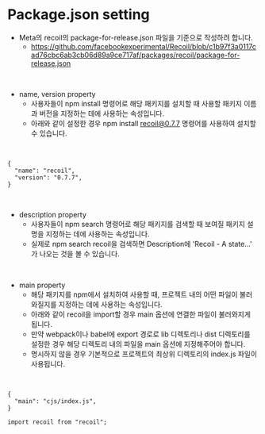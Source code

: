 # Package.json setting

- Meta의 recoil의 package-for-release.json 파일을 기준으로 작성하려 합니다.
  - https://github.com/facebookexperimental/Recoil/blob/c1b97f3a0117cad76cbc6ab3cb06d89a9ce717af/packages/recoil/package-for-release.json

<br />

- name, version property
  - 사용자들이 npm install 명령어로 해당 패키지를 설치할 때 사용할 패키지 이름과 버전을 지정하는 데에 사용하는 속성입니다.
  - 아래와 같이 설정한 경우 npm install recoil@0.7.7 명령어를 사용하여 설치할 수 있습니다.

<br />

```
{
  "name": "recoil",
  "version": "0.7.7",
}
```

<br />

- description property
  - 사용자들이 npm search 명령어로 해당 패키지를 검색할 때 보여질 패키지 설명을 지정하는 데에 사용하는 속성입니다.
  - 실제로 npm search recoil을 검색하면 Description에 'Recoil - A state...' 가 나오는 것을 볼 수 있습니다.

<br />

- main property
  - 해당 패키지를 npm에서 설치하여 사용할 때, 프로젝트 내의 어떤 파일이 불러와질지를 지정하는 데에 사용하는 속성입니다.
  - 아래와 같이 recoil을 import할 경우 main 옵션에 연결한 파일이 불러와지게 됩니다.
  - 만약 webpack이나 babel에 export 경로로 lib 디렉토리나 dist 디렉토리를 설정한 경우 해당 디렉토리 내의 파일을 main 옵션에 지정해주어야 합니다.
  - 명시하지 않을 경우 기본적으로 프로젝트의 최상위 디렉토리의 index.js 파일이 사용됩니다.

<br />

```
{
  "main": "cjs/index.js",
}
```

```
import recoil from "recoil";
```

<br />
